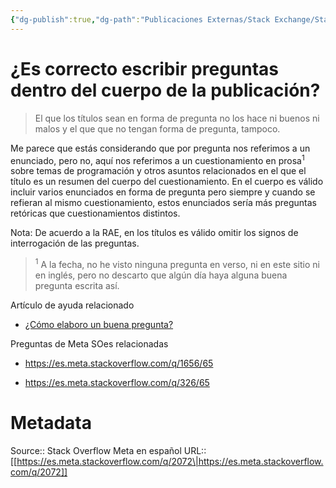 ```yaml
---
{"dg-publish":true,"dg-path":"Publicaciones Externas/Stack Exchange/Stack Overflow en español/Stack Overflow en español Meta/es.meta.stackoverflow.com-2072.md","permalink":"/publicaciones-externas/stack-exchange/stack-overflow-en-espanol/stack-overflow-en-espanol-meta/es-meta-stackoverflow-com-2072/","title":"¿Es correcto escribir preguntas dentro del cuerpo de la publicación?","hide":true,"noteIcon":"\"0\"","created":"2024-04-03T12:49:10.680-06:00","updated":"2024-04-05T16:44:01.318-06:00"}
---
```


# ¿Es correcto escribir preguntas dentro del cuerpo de la publicación?

>El que los títulos sean en forma de pregunta no los hace ni buenos ni malos y el que que no tengan forma de pregunta, tampoco.

Me parece que estás considerando que por pregunta nos referimos a un enunciado, pero no, aquí nos referimos a un cuestionamiento en prosa<sup>1</sup> sobre temas de programación y otros asuntos relacionados en el que el título es un resumen del cuerpo del cuestionamiento. En el cuerpo es válido incluir varios enunciados en forma de pregunta pero siempre y cuando se refieran al mismo cuestionamiento, estos enunciados sería más preguntas retóricas que cuestionamientos distintos.

Nota: De acuerdo a la RAE, en los títulos es válido omitir los signos de interrogación de las preguntas.

> <sup>1</sup> A la fecha, no he visto ninguna pregunta en verso, ni en este sitio ni en inglés, pero no descarto que algún día haya alguna buena pregunta escrita así.



Artículo de ayuda relacionado

- [¿Cómo elaboro un buena pregunta?][1]

Preguntas de Meta SOes relacionadas

- https://es.meta.stackoverflow.com/q/1656/65
- https://es.meta.stackoverflow.com/q/326/65


  [1]: https://es.stackoverflow.com/help/how-to-ask

# Metadata
Source:: Stack Overflow Meta en español
URL:: [[https://es.meta.stackoverflow.com/q/2072\|https://es.meta.stackoverflow.com/q/2072]]

